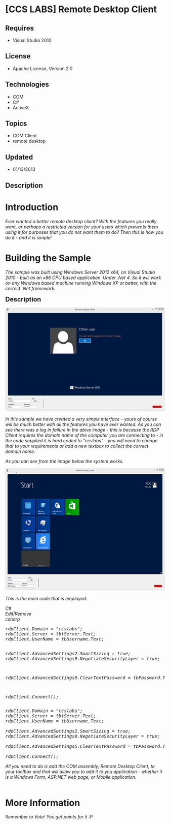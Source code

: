 # [CCS LABS] Remote Desktop Client
## Requires
- Visual Studio 2010
## License
- Apache License, Version 2.0
## Technologies
- COM
- C#
- ActiveX
## Topics
- COM Client
- remote desktop
## Updated
- 01/13/2013
## Description

<h1>Introduction</h1>
<p><em>Ever wanted a better remote desktop client? With the features you really want, or perhaps a restricted version for your users which prevents them using it for purposes that you do not want them to do? Then this is how you do it - and it is simple!<br>
</em></p>
<h1><span>Building the Sample</span></h1>
<p><em>The sample was built using Windows Server 2012 x64, on Visual Studio 2010 - built as an x86 CPU based application. Under .Net 4. So it will work on any Windows based machine running Windows XP or better, with the correct .Net framework.<br>
</em></p>
<p><span style="font-size:20px; font-weight:bold">Description</span></p>
<p><img id="74601" src="74601-screenhunter_02%20jan.%2013%2010.57.gif" alt="" width="608" height="325"></p>
<p><em>In this sample we have created a very simple interface - yours of course will be much better with all the features you have ever wanted. As you can see there was a log in failure in the abive image - this is because the RDP Client requires the domain
 name of the computer you are connecting to - in the code supplied it is hard coded to &quot;ccslabs&quot; - you will need to change that to your requirements or add a new textbox to collect the correct domain name.</em></p>
<p><em>As you can see from the image below the system works.</em></p>
<p><img id="74602" src="74602-screenhunter_03%20jan.%2013%2022.35.gif" alt="" width="590" height="384"></p>
<p><em>This is the main code that is employed:</em></p>
<p><em></p>
<div class="scriptcode">
<div class="pluginEditHolder" pluginCommand="mceScriptCode">
<div class="title"><span>C#</span></div>
<div class="pluginLinkHolder"><span class="pluginEditHolderLink">Edit</span>|<span class="pluginRemoveHolderLink">Remove</span></div>
<span class="hidden">csharp</span>
<pre class="hidden">rdpClient.Domain = &quot;ccslabs&quot;;
rdpClient.Server = tbtServer.Text;
rdpClient.UserName = tbUsername.Text;

rdpClient.AdvancedSettings2.SmartSizing = true;
rdpClient.AdvancedSettings9.NegotiateSecurityLayer = true;

rdpClient.AdvancedSettings5.ClearTextPassword = tbPassword.Text;

rdpClient.Connect();</pre>
<div class="preview">
<pre class="csharp">rdpClient.Domain&nbsp;=&nbsp;<span class="cs__string">&quot;ccslabs&quot;</span>;&nbsp;
rdpClient.Server&nbsp;=&nbsp;tbtServer.Text;&nbsp;
rdpClient.UserName&nbsp;=&nbsp;tbUsername.Text;&nbsp;
&nbsp;
rdpClient.AdvancedSettings2.SmartSizing&nbsp;=&nbsp;<span class="cs__keyword">true</span>;&nbsp;
rdpClient.AdvancedSettings9.NegotiateSecurityLayer&nbsp;=&nbsp;<span class="cs__keyword">true</span>;&nbsp;
&nbsp;
rdpClient.AdvancedSettings5.ClearTextPassword&nbsp;=&nbsp;tbPassword.Text;&nbsp;
&nbsp;
rdpClient.Connect();</pre>
</div>
</div>
</div>
<div class="endscriptcode">All you need to do is add the COM assembly, Remote Desktop Client, to your toolbox and that will allow you to add it to you application - whether it is a Windows Form, ASP.NET web page, or Mobile application.</div>
<br>
</em>
<p></p>
<h1>More Information</h1>
<p><em>Remember to Vote! You get points for it :P<br>
</em></p>
